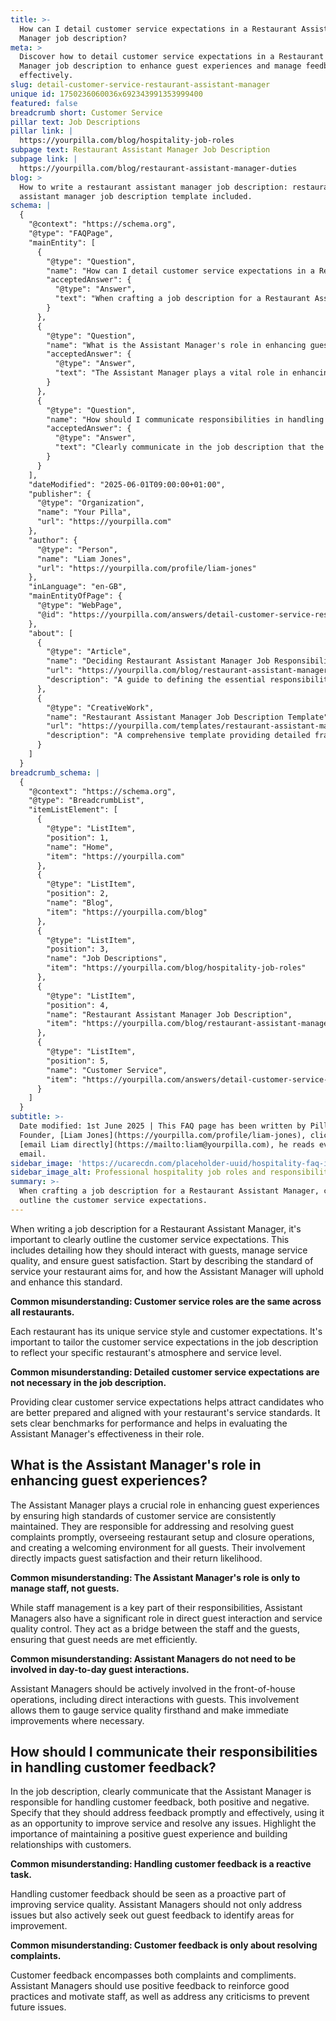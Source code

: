 ```yaml
---
title: >-
  How can I detail customer service expectations in a Restaurant Assistant
  Manager job description?
meta: >
  Discover how to detail customer service expectations in a Restaurant Assistant
  Manager job description to enhance guest experiences and manage feedback
  effectively.
slug: detail-customer-service-restaurant-assistant-manager
unique id: 1750236060036x692343991353999400
featured: false
breadcrumb short: Customer Service
pillar text: Job Descriptions
pillar link: |
  https://yourpilla.com/blog/hospitality-job-roles
subpage text: Restaurant Assistant Manager Job Description
subpage link: |
  https://yourpilla.com/blog/restaurant-assistant-manager-duties
blog: >
  How to write a restaurant assistant manager job description: restaurant
  assistant manager job description template included.
schema: |
  {
    "@context": "https://schema.org",
    "@type": "FAQPage",
    "mainEntity": [
      {
        "@type": "Question",
        "name": "How can I detail customer service expectations in a Restaurant Assistant Manager job description?",
        "acceptedAnswer": {
          "@type": "Answer",
          "text": "When crafting a job description for a Restaurant Assistant Manager, clearly outline the customer service expectations. Describe how the Assistant Manager should interact with guests, manage service quality, and ensure guest satisfaction. Specify the service standard your restaurant aims for and detail how the Assistant Manager will uphold and enhance this standard. Tailor the customer service expectations to fit your restaurant's unique style and level of service."
        }
      },
      {
        "@type": "Question",
        "name": "What is the Assistant Manager's role in enhancing guest experiences?",
        "acceptedAnswer": {
          "@type": "Answer",
          "text": "The Assistant Manager plays a vital role in enhancing guest experiences by ensuring high standards of customer service are consistently maintained. They oversee restaurant setup and closure operations, handle guest complaints promptly, and create a welcoming environment for all visitors. Their direct involvement in guest interactions and service quality control significantly influences guest satisfaction and their likelihood of returning."
        }
      },
      {
        "@type": "Question",
        "name": "How should I communicate responsibilities in handling customer feedback in a Restaurant Assistant Manager job description?",
        "acceptedAnswer": {
          "@type": "Answer",
          "text": "Clearly communicate in the job description that the Assistant Manager is responsible for handling customer feedback, both positive and negative. Specify their duty to address feedback promptly and effectively, using it as an opportunity to improve service and resolve issues. Emphasize the proactive aspect of managing feedback to identify and act on improvement opportunities, as well as reinforce and encourage good practices among staff using positive feedback."
        }
      }
    ],
    "dateModified": "2025-06-01T09:00:00+01:00",
    "publisher": {
      "@type": "Organization",
      "name": "Your Pilla",
      "url": "https://yourpilla.com"
    },
    "author": {
      "@type": "Person",
      "name": "Liam Jones",
      "url": "https://yourpilla.com/profile/liam-jones"
    },
    "inLanguage": "en-GB",
    "mainEntityOfPage": {
      "@type": "WebPage",
      "@id": "https://yourpilla.com/answers/detail-customer-service-restaurant-assistant-manager"
    },
    "about": [
      {
        "@type": "Article",
        "name": "Deciding Restaurant Assistant Manager Job Responsibilities and Skills",
        "url": "https://yourpilla.com/blog/restaurant-assistant-manager-duties",
        "description": "A guide to defining the essential responsibilities and skills for a Restaurant Assistant Manager, tailored to specific restaurant needs."
      },
      {
        "@type": "CreativeWork",
        "name": "Restaurant Assistant Manager Job Description Template",
        "url": "https://yourpilla.com/templates/restaurant-assistant-manager-job-description",
        "description": "A comprehensive template providing detailed frameworks for creating job descriptions for Restaurant Assistant Managers."
      }
    ]
  }
breadcrumb_schema: |
  {
    "@context": "https://schema.org",
    "@type": "BreadcrumbList",
    "itemListElement": [
      {
        "@type": "ListItem",
        "position": 1,
        "name": "Home",
        "item": "https://yourpilla.com"
      },
      {
        "@type": "ListItem",
        "position": 2,
        "name": "Blog",
        "item": "https://yourpilla.com/blog"
      },
      {
        "@type": "ListItem",
        "position": 3,
        "name": "Job Descriptions",
        "item": "https://yourpilla.com/blog/hospitality-job-roles"
      },
      {
        "@type": "ListItem",
        "position": 4,
        "name": "Restaurant Assistant Manager Job Description",
        "item": "https://yourpilla.com/blog/restaurant-assistant-manager-duties"
      },
      {
        "@type": "ListItem",
        "position": 5,
        "name": "Customer Service",
        "item": "https://yourpilla.com/answers/detail-customer-service-restaurant-assistant-manager"
      }
    ]
  }
subtitle: >-
  Date modified: 1st June 2025 | This FAQ page has been written by Pilla
  Founder, [Liam Jones](https://yourpilla.com/profile/liam-jones), click to
  [email Liam directly](https://mailto:liam@yourpilla.com), he reads every
  email.
sidebar_image: 'https://ucarecdn.com/placeholder-uuid/hospitality-faq-image.jpg'
sidebar_image_alt: Professional hospitality job roles and responsibilities
summary: >-
  When crafting a job description for a Restaurant Assistant Manager, clearly
  outline the customer service expectations.
---
```

When writing a job description for a Restaurant Assistant Manager, it's important to clearly outline the customer service expectations. This includes detailing how they should interact with guests, manage service quality, and ensure guest satisfaction. Start by describing the standard of service your restaurant aims for, and how the Assistant Manager will uphold and enhance this standard.

**Common misunderstanding: Customer service roles are the same across all restaurants.**

Each restaurant has its unique service style and customer expectations. It's important to tailor the customer service expectations in the job description to reflect your specific restaurant's atmosphere and service level.

**Common misunderstanding: Detailed customer service expectations are not necessary in the job description.**

Providing clear customer service expectations helps attract candidates who are better prepared and aligned with your restaurant's service standards. It sets clear benchmarks for performance and helps in evaluating the Assistant Manager's effectiveness in their role.

## What is the Assistant Manager's role in enhancing guest experiences?

The Assistant Manager plays a crucial role in enhancing guest experiences by ensuring high standards of customer service are consistently maintained. They are responsible for addressing and resolving guest complaints promptly, overseeing restaurant setup and closure operations, and creating a welcoming environment for all guests. Their involvement directly impacts guest satisfaction and their return likelihood.

**Common misunderstanding: The Assistant Manager's role is only to manage staff, not guests.**

While staff management is a key part of their responsibilities, Assistant Managers also have a significant role in direct guest interaction and service quality control. They act as a bridge between the staff and the guests, ensuring that guest needs are met efficiently.

**Common misunderstanding: Assistant Managers do not need to be involved in day-to-day guest interactions.**

Assistant Managers should be actively involved in the front-of-house operations, including direct interactions with guests. This involvement allows them to gauge service quality firsthand and make immediate improvements where necessary.

## How should I communicate their responsibilities in handling customer feedback?

In the job description, clearly communicate that the Assistant Manager is responsible for handling customer feedback, both positive and negative. Specify that they should address feedback promptly and effectively, using it as an opportunity to improve service and resolve any issues. Highlight the importance of maintaining a positive guest experience and building relationships with customers.

**Common misunderstanding: Handling customer feedback is a reactive task.**

Handling customer feedback should be seen as a proactive part of improving service quality. Assistant Managers should not only address issues but also actively seek out guest feedback to identify areas for improvement.

**Common misunderstanding: Customer feedback is only about resolving complaints.**

Customer feedback encompasses both complaints and compliments. Assistant Managers should use positive feedback to reinforce good practices and motivate staff, as well as address any criticisms to prevent future issues.
